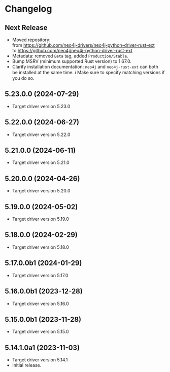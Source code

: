 Changelog
=========

## Next Release
* Moved repository:  
  from https://github.com/neo4j-drivers/neo4j-python-driver-rust-ext  
  to https://github.com/neo4j/neo4j-python-driver-rust-ext
* Metadata: removed `Beta` tag, added `Production/Stable`.
* Bump MSRV (minimum supported Rust version) to 1.67.0.
* Clarify installation documentation: `neo4j` and `neo4j-rust-ext` can both be installed at the same time.
  ℹ️ Make sure to specify matching versions if you do so.


## 5.23.0.0 (2024-07-29)
* Target driver version 5.23.0


## 5.22.0.0 (2024-06-27)
* Target driver version 5.22.0


## 5.21.0.0 (2024-06-11)
* Target driver version 5.21.0


## 5.20.0.0 (2024-04-26)
* Target driver version 5.20.0


## 5.19.0.0 (2024-05-02)
* Target driver version 5.19.0


## 5.18.0.0 (2024-02-29)
* Target driver version 5.18.0


## 5.17.0.0b1 (2024-01-29)
* Target driver version 5.17.0


## 5.16.0.0b1 (2023-12-28)
* Target driver version 5.16.0


## 5.15.0.0b1 (2023-11-28)
* Target driver version 5.15.0


## 5.14.1.0a1 (2023-11-03)
* Target driver version 5.14.1
* Initial release.

